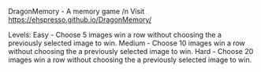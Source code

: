 DragonMemory - A memory game /n
Visit https://ehspresso.github.io/DragonMemory/

Levels:
Easy - Choose 5 images win a row without choosing the a previously selected image to win.
Medium - Choose 10 images win a row without choosing the a previously selected image to win.
Hard - Choose 20 images win a row without choosing the a previously selected image to win.
